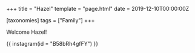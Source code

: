 +++
title = "Hazel"
template = "page.html"
date = 2019-12-10T00:00:00Z

[taxonomies]
tags = ["Family"]
+++

Welcome Hazel!

{{ instagram(id = "B58bRh4gfFY") }}
